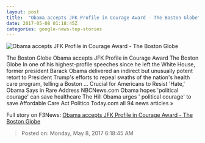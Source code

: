 ```yaml
---
layout: post
title:  "Obama accepts JFK Profile in Courage Award - The Boston Globe"
date: 2017-05-08 01:18:45Z
categories: google-news-top-stories
---
```


![Obama accepts JFK Profile in Courage Award - The Boston Globe](http://www.bostonglobe.com/rf/image_585w/Boston/2011-2020/2017/05/08/BostonGlobe.com/Metro/Images/IMG_4803.jpg)

The Boston Globe Obama accepts JFK Profile in Courage Award The Boston Globe In one of his highest-profile speeches since he left the White House, former president Barack Obama delivered an indirect but unusually potent retort to President Trump's efforts to repeal swaths of the nation's health care program, telling a Boston ... Crucial for Americans to Resist 'Hate,' Obama Says in Rare Address NBCNews.com Obama hopes 'political courage' can save healthcare The Hill Obama urges ' political courage' to save Affordable Care Act Politico Today.com all 94 news articles »


Full story on F3News: [Obama accepts JFK Profile in Courage Award - The Boston Globe](http://www.f3nws.com/n/XEffRE)

> Posted on: Monday, May 8, 2017 6:18:45 AM
